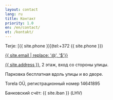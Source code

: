 ```yaml
---
layout: contact
lang: ru
title: Контакт
priority: 1.0
en: /en/contact/
et: /kontakt/
---
```


Terje: [{{ site.phone }}](tel:+372 {{ site.phone }})

[{{ site.email | replace: '@', '$'}}](mailto)

[{{ site.address }}](https://goo.gl/maps/7bTMkBvk7YN2), 2 этаж, вход со стороны улицы.

Парковка бесплатная вдоль улицы и во дворе.

Torela OÜ, регистрационный номер 14641895

Банковский счёт: {{ site.iban }} (LHV)
